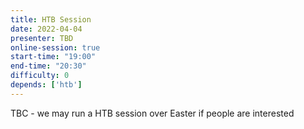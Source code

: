 ```yaml
---
title: HTB Session
date: 2022-04-04
presenter: TBD
online-session: true
start-time: "19:00"
end-time: "20:30"
difficulty: 0
depends: ['htb']
---
```


TBC - we may run a HTB session over Easter if people are interested